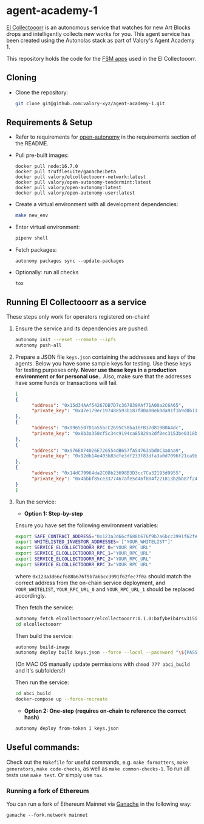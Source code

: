 
# agent-academy-1

[El Collectooorr](https://www.elcollectooorr.art/) is an autonomous service that watches for new Art Blocks drops and intelligently collects new works for you. This agent service has been created using the Autonolas stack as part of Valory's Agent Academy 1.

This repository holds the code for the [FSM apps](https://docs.autonolas.network/open-autonomy/key_concepts/fsm_app_introduction/) used in the El Collectooorr.

## Cloning

- Clone the repository:
    ```bash
    git clone git@github.com:valory-xyz/agent-academy-1.git
    ```

## Requirements & Setup

- Refer to requirements for [open-autonomy](https://github.com/valory-xyz/open-autonomy) in the requirements section of the README.

- Pull pre-built images:

      docker pull node:16.7.0
      docker pull trufflesuite/ganache:beta
      docker pull valory/elcollectooorr-network:latest
      docker pull valory/open-autonomy-tendermint:latest
      docker pull valory/open-autonomy:latest
      docker pull valory/open-autonomy-user:latest

- Create a virtual environment with all development dependencies:

    ```bash
    make new_env
    ```

- Enter virtual environment:

    ```bash
    pipenv shell
    ```

- Fetch packages:

      autonomy packages sync --update-packages

- Optionally: run all checks 

      tox
      

## Running El Collectooorr as a service

These steps only work for operators registered on-chain!

1. Ensure the service and its dependencies are pushed:
      ```bash
      autonomy init --reset --remote --ipfs
      autonomy push-all
      ```

2. Prepare a JSON file `keys.json` containing the addresses and keys of the agents. Below you have some sample keys for testing. Use these keys for testing purposes only. **Never use these keys in a production environment or for personal use.**. Also, make sure that the addresses have some funds or transactions will fail.

      ```json
      [
      {
            "address": "0x15d34AAf54267DB7D7c367839AAf71A00a2C6A65",
            "private_key": "0x47e179ec197488593b187f80a00eb0da91f1b9d0b13f8733639f19c30a34926a"
      },
      {
            "address": "0x9965507D1a55bcC2695C58ba16FB37d819B0A4dc",
            "private_key": "0x8b3a350cf5c34c9194ca85829a2df0ec3153be0318b5e2d3348e872092edffba"
      },
      {
            "address": "0x976EA74026E726554dB657fA54763abd0C3a0aa9",
            "private_key": "0x92db14e403b83dfe3df233f83dfa3a0d7096f21ca9b0d6d6b8d88b2b4ec1564e"
      },
      {
            "address": "0x14dC79964da2C08b23698B3D3cc7Ca32193d9955",
            "private_key": "0x4bbbf85ce3377467afe5d46f804f221813b2bb87f24d81f60f1fcdbf7cbf4356"
      }
      ]
      ```

3. Run the service:

      - **Option 1: Step-by-step**

      Ensure you have set the following environment variables:

      ```bash
      export SAFE_CONTRACT_ADDRESS="0x123a3d66cf688b676f9b7a6bcc3991f62fec7f0a"
      export WHITELISTED_INVESTOR_ADDRESSES='["YOUR_WHITELIST"]'
      export SERVICE_ELCOLLECTOOORR_RPC_0="YOUR_RPC_URL"
      export SERVICE_ELCOLLECTOOORR_RPC_1="YOUR_RPC_URL"
      export SERVICE_ELCOLLECTOOORR_RPC_2="YOUR_RPC_URL"
      export SERVICE_ELCOLLECTOOORR_RPC_3="YOUR_RPC_URL"
      ```

      where `0x123a3d66cf688b676f9b7a6bcc3991f62fec7f0a` should match the correct address from the on-chain service deployment, and `YOUR_WHITELIST`, `YOUR_RPC_URL_0` and `YOUR_RPC_URL_1` should be replaced accordingly.

      Then fetch the service:

      ```bash
      autonomy fetch elcollectooorr/elcollectooorr:0.1.0:bafybeib4rsv3i5iucnxx4kcawqogqpgcatw6aqi3azqpnudzo7idr2aaki --service
      cd elcollectooorr
      ```

      Then build the service:

      ```bash
      autonomy build-image
      autonomy deploy build keys.json --force --local --password "\${PASSWORD}" --aev
      ```

      (On MAC OS manually update permissions with `chmod 777 abci_build` and it's subfolders!)

      Then run the service:

      ``` bash
      cd abci_build
      docker-compose up --force-recreate
      ```

      - **Option 2: One-step (requires on-chain to reference the correct hash)**

      ```bash
      autonomy deploy from-token 1 keys.json
      ````

## Useful commands:

Check out the `Makefile` for useful commands, e.g. `make formatters`, `make generators`, `make code-checks`, as well
as `make common-checks-1`. To run all tests use `make test`. Or simply use `tox`.

### Running a fork of Ethereum

You can run a fork of Ethereum Mainnet via [Ganache](https://github.com/trufflesuite/ganache) in the following way:
```
ganache --fork.network mainnet
```
